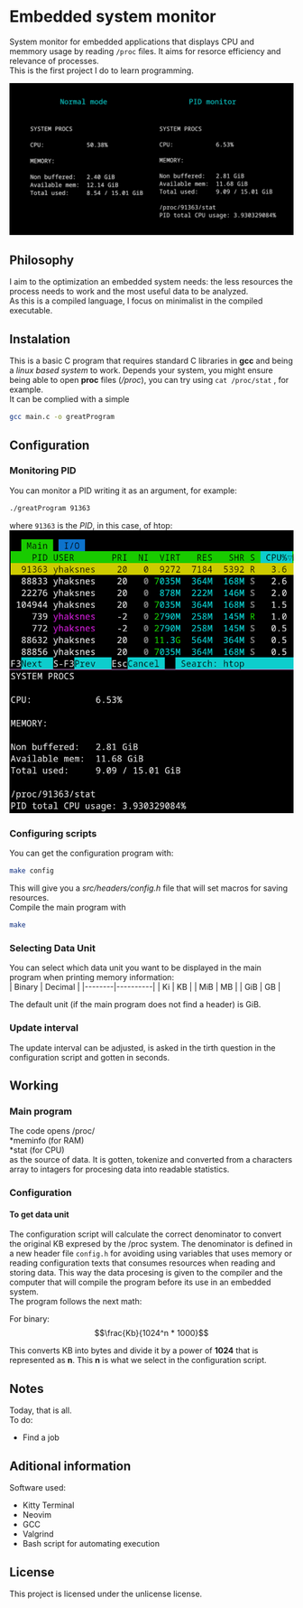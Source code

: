 # Embedded system monitor
System monitor for embedded applications that displays CPU and memmory usage by reading `/proc` files. It aims for resorce efficiency and relevance of processes.  
This is the first project I do to learn programming.  

![How it looks running](./docs/Preview.png)

## Philosophy
I aim to the optimization an embedded system needs: the less resources the process needs to work and the most useful data to be analyzed.  
As this is a compiled language, I focus on minimalist in the compiled executable.

## Instalation
This is a basic C program that requires standard C libraries in **gcc** and being a *linux based system* to work. Depends your system, you might ensure being able to open **proc** files (*/proc*), you can try using `cat /proc/stat` , for example.  
It can be complied with a simple
```bash
gcc main.c -o greatProgram
```

## Configuration

### Monitoring PID
You can monitor a PID writing it as an argument, for example:
```bash
./greatProgram 91363
```
where `91363` is the *PID*, in this case, of htop:
![htop comparision](./docs/htopcomparition.png)

### Configuring scripts
You can get the configuration program with:  
```bash
make config
```
This will give you a *src/headers/config.h* file that will set macros for saving resources.  
Compile the main program with
```bash
make
```

### Selecting Data Unit
You can select which data unit you want to be displayed in the main program when printing memory information:  
| Binary | Decimal  |
|--------|----------|
| Ki     | KB       |
| MiB    | MB       |
| GiB    | GB       |
  
The default unit (if the main program does not find a header) is GiB.  

### Update interval
The update interval can be adjusted, is asked in the tirth question in the configuration script and gotten in seconds.

## Working
### Main program
The code opens /proc/  
*meminfo    (for RAM)  
*stat       (for CPU)  
as the source of data. It is gotten, tokenize and converted from a characters array to intagers for procesing data into readable statistics.

### Configuration
#### To get data unit
The configuration script will calculate the correct denominator to convert the original KB expresed by the /proc system. The denominator is defined in a new header file `config.h` for avoiding using variables that uses memory or reading configuration texts that consumes resources when reading and storing data. This way the data procesing is given to the compiler and the computer that will compile the program before its use in an embedded system.  
The program follows the next math:  

For binary:  
$$\frac{Kb}{1024^n * 1000}$$  

This converts KB into bytes and divide it by a power of **1024** that is represented as **n**. This **n** is what we select in the configuration script.  

## Notes
Today, that is all.  
To do:  

- Find a job

## Aditional information
Software used:
- Kitty Terminal
- Neovim
- GCC 
- Valgrind
- Bash script for automating execution

## License
This project is licensed under the unlicense license.


